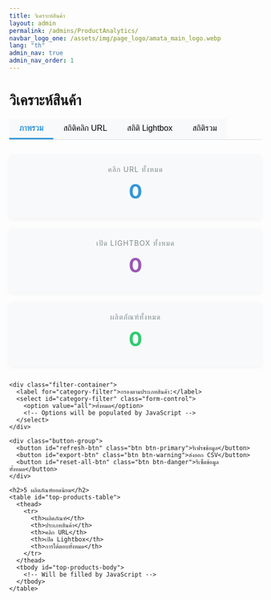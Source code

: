 ```yaml
---
title: วิเคราะห์สินค้า
layout: admin
permalink: /admins/ProductAnalytics/
navbar_logo_one: /assets/img/page_logo/amata_main_logo.webp
lang: "th"
admin_nav: true
admin_nav_order: 1
---
```


<div class="dashboard-container">
  <h1>วิเคราะห์สินค้า</h1>
  
  <div class="analytics-tabs">
    <button class="tab-button active" data-tab="overview">ภาพรวม</button>
    <button class="tab-button" data-tab="url-clicks">สถิติคลิก URL</button>
    <button class="tab-button" data-tab="lightbox-clicks">สถิติ Lightbox</button>
    <button class="tab-button" data-tab="combined">สถิติรวม</button>
  </div>
  
  <!-- Tab: Overview -->
  <div class="tab-content active" id="overview">
    <div class="stats-grid">
      <div class="stat-card url-stats">
        <div class="stat-label">คลิก URL ทั้งหมด</div>
        <div class="stat-value" id="total-url-clicks">0</div>
      </div>
      <div class="stat-card lightbox-stats">
        <div class="stat-label">เปิด Lightbox ทั้งหมด</div>
        <div class="stat-value" id="total-lightbox-opens">0</div>
      </div>
      <div class="stat-card total-stats">
        <div class="stat-label">ผลิตภัณฑ์ทั้งหมด</div>
        <div class="stat-value" id="total-products">0</div>
      </div>
    </div>
    
    <div class="filter-container">
      <label for="category-filter">กรองตามประเภทสินค้า:</label>
      <select id="category-filter" class="form-control">
        <option value="all">ทั้งหมด</option>
        <!-- Options will be populated by JavaScript -->
      </select>
    </div>
    
    <div class="button-group">
      <button id="refresh-btn" class="btn btn-primary">รีเฟรชข้อมูล</button>
      <button id="export-btn" class="btn btn-warning">ส่งออก CSV</button>
      <button id="reset-all-btn" class="btn btn-danger">รีเซ็ตข้อมูลทั้งหมด</button>
    </div>
    
    <h2>5 ผลิตภัณฑ์ยอดนิยม</h2>
    <table id="top-products-table">
      <thead>
        <tr>
          <th>ผลิตภัณฑ์</th>
          <th>ประเภทสินค้า</th>
          <th>คลิก URL</th>
          <th>เปิด Lightbox</th>
          <th>การโต้ตอบทั้งหมด</th>
        </tr>
      </thead>
      <tbody id="top-products-body">
        <!-- Will be filled by JavaScript -->
      </tbody>
    </table>
  </div>
  
  <!-- Tab: URL Click Stats -->
  <div class="tab-content" id="url-clicks">
    <h2>สถิติการคลิก URL</h2>
    <p>การติดตามการคลิกปุ่ม "คัดลอก URL" สำหรับแต่ละผลิตภัณฑ์</p>
    
    <table id="url-clicks-table">
      <thead>
        <tr>
          <th>ผลิตภัณฑ์</th>
          <th>ประเภทสินค้า</th>
          <th>คลิก URL</th>
          <th>คลิกล่าสุด</th>
          <th>ประสิทธิภาพ</th>
          <th>การดำเนินการ</th>
        </tr>
      </thead>
      <tbody id="url-clicks-body">
        <!-- Will be filled by JavaScript -->
      </tbody>
    </table>
  </div>
  
  <!-- Tab: Lightbox Stats -->
  <div class="tab-content" id="lightbox-clicks">
    <h2>สถิติการเปิด Lightbox</h2>
    <p>การติดตามการเปิด Lightbox สำหรับแต่ละผลิตภัณฑ์</p>
    
    <table id="lightbox-opens-table">
      <thead>
        <tr>
          <th>ผลิตภัณฑ์</th>
          <th>ประเภทสินค้า</th>
          <th>เปิด Lightbox</th>
          <th>เปิดล่าสุด</th>
          <th>ประสิทธิภาพ</th>
          <th>การดำเนินการ</th>
        </tr>
      </thead>
      <tbody id="lightbox-opens-body">
        <!-- Will be filled by JavaScript -->
      </tbody>
    </table>
  </div>
  
  <!-- Tab: Combined Stats -->
  <div class="tab-content" id="combined">
    <h2>สถิติรวม</h2>
    <p>การโต้ตอบผลิตภัณฑ์ทั้งหมด (คลิก URL และเปิด Lightbox)</p>
    
    <table id="combined-stats-table">
      <thead>
        <tr>
          <th>ผลิตภัณฑ์</th>
          <th>ประเภทสินค้า</th>
          <th>คลิก URL</th>
          <th>เปิด Lightbox</th>
          <th>รวม</th>
          <th>อัตราการแปลง</th>
          <th>การดำเนินการ</th>
        </tr>
      </thead>
      <tbody id="combined-stats-body">
        <!-- Will be filled by JavaScript -->
      </tbody>
    </table>
  </div>
  
  <!-- Reset Data Confirmation Modal -->
  <div id="reset-confirm-modal" class="modal">
    <div class="modal-content">
      <span class="close-modal">&times;</span>
      <h2>ยืนยันการรีเซ็ต</h2>
      <p>คุณแน่ใจหรือไม่ว่าต้องการรีเซ็ตข้อมูลทั้งหมด? การดำเนินการนี้ไม่สามารถย้อนกลับได้</p>
      <div class="form-group">
        <label for="manager-password">รหัสผ่านผู้จัดการ:</label>
        <input type="password" id="manager-password" class="form-control" placeholder="กรุณาใส่รหัสผ่านผู้จัดการ">
      </div>
      <div class="modal-buttons">
        <button id="confirm-reset" class="btn btn-danger">ยืนยันการรีเซ็ต</button>
        <button id="cancel-reset" class="btn btn-secondary">ยกเลิก</button>
      </div>
    </div>
  </div>
</div>

<style>
  .dashboard-container {
    max-width: 1400px;
    margin: 0 auto;
  }
  
  .stats-grid {
    display: grid;
    grid-template-columns: repeat(auto-fit, minmax(250px, 1fr));
    gap: 20px;
    margin: 30px 0;
  }
  
  .stat-card {
    background-color: #f8f9fa;
    border-radius: 8px;
    padding: 20px;
    text-align: center;
    box-shadow: 0 2px 8px rgba(0, 0, 0, 0.05);
    transition: transform 0.2s;
  }
  
  .stat-card:hover {
    transform: translateY(-5px);
  }
  
  .stat-value {
    font-size: 2.5rem;
    font-weight: bold;
    margin: 10px 0;
  }
  
  .url-stats .stat-value {
    color: #3498db;
  }
  
  .lightbox-stats .stat-value {
    color: #9b59b6;
  }
  
  .total-stats .stat-value {
    color: #2ecc71;
  }
  
  .stat-label {
    color: #7f8c8d;
    font-size: 0.9rem;
    text-transform: uppercase;
    letter-spacing: 1px;
  }
  
  .filter-container {
    display: flex;
    align-items: center;
    margin-bottom: 20px;
    gap: 10px;
  }
  
  .filter-container label {
    font-weight: 500;
    margin-bottom: 0;
    white-space: nowrap;
  }
  
  .filter-container select {
    width: auto;
    min-width: 150px;
    padding: 8px 12px;
    border-radius: 4px;
    border: 1px solid #ddd;
    background-color: white;
  }
  
  .button-group {
    display: flex;
    gap: 10px;
    margin: 20px 0;
  }
  
  .btn {
    padding: 10px 20px;
    border-radius: 4px;
    border: none;
    font-size: 14px;
    cursor: pointer;
    transition: background-color 0.2s;
  }
  
  .btn:hover {
    opacity: 0.9;
  }
  
  .btn-primary {
    background-color: #3498db;
    color: white;
  }
  
  .btn-warning {
    background-color: #f39c12;
    color: white;
  }
  
  .btn-danger {
    background-color: #e74c3c;
    color: white;
  }
  
  .btn-secondary {
    background-color: #95a5a6;
    color: white;
  }
  
  .btn-sm {
    padding: 5px 10px;
    font-size: 12px;
  }
  
  .analytics-tabs {
    display: flex;
    margin-bottom: 20px;
    border-bottom: 1px solid #ddd;
  }
  
  .tab-button {
    padding: 10px 20px;
    background-color: #f8f9fa;
    border: none;
    border-bottom: 3px solid transparent;
    cursor: pointer;
    font-size: 16px;
    transition: all 0.2s;
  }
  
  .tab-button.active {
    border-bottom-color: #3498db;
    font-weight: 600;
    color: #3498db;
  }
  
  .tab-content {
    display: none;
  }
  
  .tab-content.active {
    display: block;
  }
  
table {
    width: 100%;
    border-collapse: collapse;
    margin-top: 20px;
    background-color: white;
    box-shadow: 0 2px 8px rgba(0, 0, 0, 0.05);
    border-radius: 8px;
    overflow: hidden;
  }
  
  th, td {
    padding: 12px 15px;
    text-align: left;
    border-bottom: 1px solid #eee;
  }
  
  th {
    background-color: #f8f9fa;
    font-weight: 600;
    color: #555;
  }
  
  td {
    max-width: 300px;
    overflow: hidden;
    text-overflow: ellipsis;
    white-space: nowrap;
  }
  
  tr:hover {
    background-color: #f9f9f9;
  }
  
  .no-data-message {
    text-align: center;
    padding: 30px;
    color: #7f8c8d;
    font-style: italic;
  }
  
  .progress-bar {
    height: 6px;
    background-color: #ecf0f1;
    border-radius: 3px;
    margin-top: 8px;
    overflow: hidden;
  }
  
  .progress-bar-fill {
    height: 100%;
    background-color: #3498db;
  }
  
  .lightbox-fill {
    background-color: #9b59b6;
  }
  
  .click-type {
    display: inline-block;
    padding: 2px 6px;
    border-radius: 3px;
    font-size: 12px;
    font-weight: 500;
    margin-right: 6px;
  }
  
  .url-type {
    background-color: rgba(52, 152, 219, 0.1);
    color: #3498db;
  }
  
  .lightbox-type {
    background-color: rgba(155, 89, 182, 0.1);
    color: #9b59b6;
  }
  
  /* Modal styles */
  .modal {
    display: none;
    position: fixed;
    z-index: 9999;
    left: 0;
    top: 0;
    width: 100%;
    height: 100%;
    background-color: rgba(0, 0, 0, 0.5);
    overflow: auto;
  }
  
  .modal-content {
    background-color: #fff;
    margin: 15% auto;
    padding: 30px;
    border-radius: 8px;
    box-shadow: 0 4px 20px rgba(0, 0, 0, 0.2);
    width: 90%;
    max-width: 500px;
    position: relative;
  }
  
  .close-modal {
    position: absolute;
    top: 15px;
    right: 20px;
    font-size: 24px;
    font-weight: bold;
    color: #aaa;
    cursor: pointer;
  }
  
  .close-modal:hover {
    color: #333;
  }
  
  .form-group {
    margin-bottom: 20px;
  }
  
  .form-group label {
    display: block;
    margin-bottom: 8px;
    font-weight: 500;
  }
  
  .form-control {
    width: 100%;
    padding: 10px;
    border: 1px solid #ddd;
    border-radius: 4px;
    font-size: 16px;
  }
  
  .modal-buttons {
    display: flex;
    justify-content: flex-end;
    gap: 10px;
    margin-top: 20px;
  }
  
  @media screen and (max-width: 768px) {
    .filter-container {
      flex-direction: column;
      align-items: flex-start;
      gap: 5px;
    }
    
    .filter-container select {
      width: 100%;
    }
  }
</style>

<!-- Manager password for data reset -->
<script>
  {% if jekyll.environment == "development" %}
    window.MANAGER_PASSWORD_OBFUSCATED = "{{ 'manager123' | base64_encode }}";
  {% else %}
    window.MANAGER_PASSWORD_OBFUSCATED = "{{ site.env.MANAGER_PASSWORD_B64 }}";
  {% endif %}
</script>


<!-- Load the external JavaScript file -->
<script src="{{ '/assets/js/admin-product-analytics.js' | relative_url | bust_js_cache }}"></script>